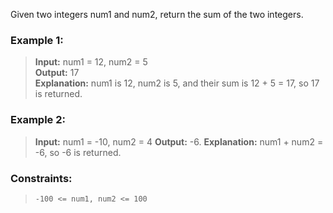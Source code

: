 Given two integers num1 and num2, return the sum of the two integers.

 

### Example 1:

> **Input:** num1 = 12, num2 = 5  
> **Output:** 17  
> **Explanation:** num1 is 12, num2 is 5, and their sum is 12 + 5 = 17, so 17 is returned.

### Example 2:

> **Input:** num1 = -10, num2 = 4 
> **Output:** -6. 
> **Explanation:** num1 + num2 = -6, so -6 is returned.  

 

### Constraints:

> `-100 <= num1, num2 <= 100`

